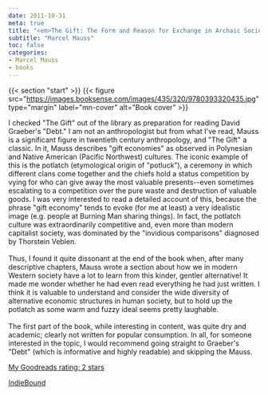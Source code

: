 ```yaml
---
date: 2011-10-31
meta: true
title: "<em>The Gift: The Form and Reason for Exchange in Archaic Societies</em>"
subtitle: "Marcel Mauss"
toc: false
categories:
- Marcel Mauss
- books
---
```


{{< section "start" >}}
{{< figure src="https://images.booksense.com/images/435/320/9780393320435.jpg" type="margin" label="mn-cover" alt="Book cover" >}}

I checked "The Gift" out of the library as preparation for reading David Graeber's "Debt." I am not an anthropologist but from what I've read, Mauss is a significant figure in twentieth century anthropology, and "The Gift" a classic. In it, Mauss describes "gift economies" as observed in Polynesian and Native American (Pacific Northwest) cultures. The iconic example of this is the potlatch (etymological origin of "potluck"), a ceremony in which different clans come together and the chiefs hold a status competition by vying for who can give away the most valuable presents--even sometimes escalating to a competition over the pure waste and destruction of valuable goods. I was very interested to read a detailed account of this, because the phrase "gift economy" tends to evoke (for me at least) a very idealistic image (e.g. people at Burning Man sharing things). In fact, the potlatch culture was extraordinarily competitive and, even more than modern capitalist society, was dominated by the "invidious comparisons" diagnosed by Thorstein Veblen.<br /><br />Thus, I found it quite dissonant at the end of the book when, after many descriptive chapters, Mauss wrote a section about how we in modern Western society have a lot to learn from this kinder, gentler alternative! It made me wonder whether he had even read everything he had just written. I think it is valuable to understand and consider the wide diversity of alternative economic structures in human society, but to hold up the potlatch as some warm and fuzzy ideal seems pretty laughable.<br /><br />The first part of the book, while interesting in content, was quite dry and academic; clearly not written for popular consumption. In all, for someone interested in the topic, I would recommend going straight to Graeber's "Debt" (which is informative and highly readable) and skipping the Mauss.

[My Goodreads rating: 2 stars](https://www.goodreads.com/review/show/226012275)  

[IndieBound](https://www.indiebound.org/book/9780393320435)
